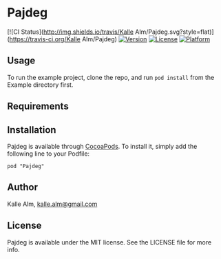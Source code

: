 # Pajdeg

[![CI Status](http://img.shields.io/travis/Kalle Alm/Pajdeg.svg?style=flat)](https://travis-ci.org/Kalle Alm/Pajdeg)
[![Version](https://img.shields.io/cocoapods/v/Pajdeg.svg?style=flat)](http://cocoadocs.org/docsets/Pajdeg)
[![License](https://img.shields.io/cocoapods/l/Pajdeg.svg?style=flat)](http://cocoadocs.org/docsets/Pajdeg)
[![Platform](https://img.shields.io/cocoapods/p/Pajdeg.svg?style=flat)](http://cocoadocs.org/docsets/Pajdeg)

## Usage

To run the example project, clone the repo, and run `pod install` from the Example directory first.

## Requirements

## Installation

Pajdeg is available through [CocoaPods](http://cocoapods.org). To install
it, simply add the following line to your Podfile:

    pod "Pajdeg"

## Author

Kalle Alm, kalle.alm@gmail.com

## License

Pajdeg is available under the MIT license. See the LICENSE file for more info.

